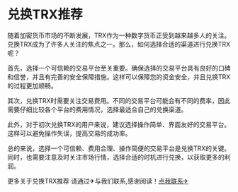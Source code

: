 # 兑换TRX推荐

随着加密货币市场的不断发展，TRX作为一种数字货币正受到越来越多人的关注。兑换TRX成为了许多人关注的焦点之一。那么，如何选择合适的渠道进行兑换TRX呢？

首先，选择一个可信赖的交易平台至关重要。确保选择的交易平台具有良好的口碑和信誉，并且有完善的安全保障措施。这样可以保障您的资金安全，并且兑换TRX的过程更加顺畅。

其次，兑换TRX时需要关注交易费用。不同的交易平台可能会有不同的费率，因此需要仔细比较各个平台的费用情况，选择最适合自己的兑换渠道。

此外，对于初次兑换TRX的用户来说，建议选择操作简单、界面友好的交易平台。这样可以避免操作失误，提高交易的成功率。

总的来说，选择一个可信赖、费用合理、操作简便的交易平台是兑换TRX的关键。同时，也需要注意及时关注市场行情，选择合适的时机进行兑换，以获取更多的利润。

更多关于兑换TRX推荐 请通过✈与我们联系,感谢阅读！[点我联系✈](https://cn.G208.com)